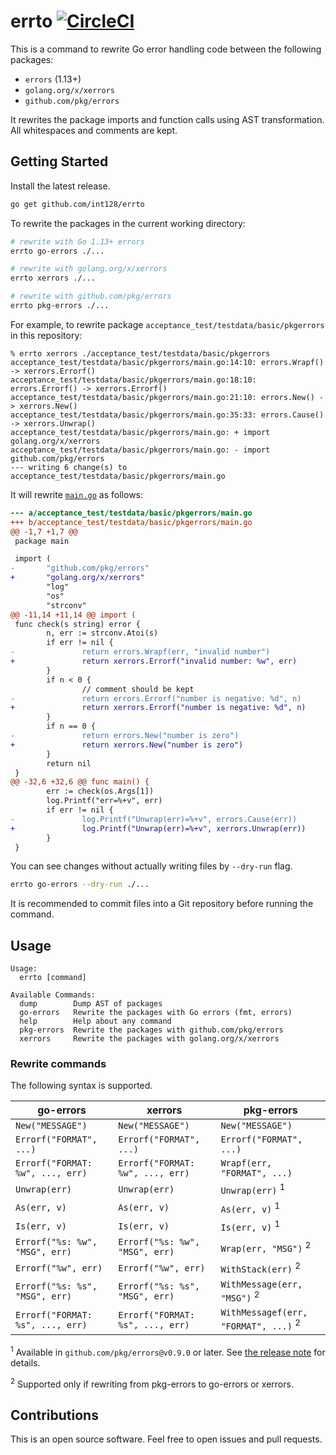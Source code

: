 # errto [![CircleCI](https://circleci.com/gh/int128/errto.svg?style=shield)](https://circleci.com/gh/int128/errto)

This is a command to rewrite Go error handling code between the following packages:

- `errors` (1.13+)
- `golang.org/x/xerrors`
- `github.com/pkg/errors`

It rewrites the package imports and function calls using AST transformation.
All whitespaces and comments are kept.


## Getting Started

Install the latest release.

```sh
go get github.com/int128/errto
```

To rewrite the packages in the current working directory:

```sh
# rewrite with Go 1.13+ errors
errto go-errors ./...

# rewrite with golang.org/x/xerrors
errto xerrors ./...

# rewrite with github.com/pkg/errors
errto pkg-errors ./...
```

For example, to rewrite package `acceptance_test/testdata/basic/pkgerrors` in this repository:

```console
% errto xerrors ./acceptance_test/testdata/basic/pkgerrors
acceptance_test/testdata/basic/pkgerrors/main.go:14:10: errors.Wrapf() -> xerrors.Errorf()
acceptance_test/testdata/basic/pkgerrors/main.go:18:10: errors.Errorf() -> xerrors.Errorf()
acceptance_test/testdata/basic/pkgerrors/main.go:21:10: errors.New() -> xerrors.New()
acceptance_test/testdata/basic/pkgerrors/main.go:35:33: errors.Cause() -> xerrors.Unwrap()
acceptance_test/testdata/basic/pkgerrors/main.go: + import golang.org/x/xerrors
acceptance_test/testdata/basic/pkgerrors/main.go: - import github.com/pkg/errors
--- writing 6 change(s) to acceptance_test/testdata/basic/pkgerrors/main.go
```

It will rewrite [`main.go`](acceptance_test/testdata/basic/pkgerrors/main.go) as follows:

```patch
--- a/acceptance_test/testdata/basic/pkgerrors/main.go
+++ b/acceptance_test/testdata/basic/pkgerrors/main.go
@@ -1,7 +1,7 @@
 package main

 import (
-       "github.com/pkg/errors"
+       "golang.org/x/xerrors"
        "log"
        "os"
        "strconv"
@@ -11,14 +11,14 @@ import (
 func check(s string) error {
        n, err := strconv.Atoi(s)
        if err != nil {
-               return errors.Wrapf(err, "invalid number")
+               return xerrors.Errorf("invalid number: %w", err)
        }
        if n < 0 {
                // comment should be kept
-               return errors.Errorf("number is negative: %d", n)
+               return xerrors.Errorf("number is negative: %d", n)
        }
        if n == 0 {
-               return errors.New("number is zero")
+               return xerrors.New("number is zero")
        }
        return nil
 }
@@ -32,6 +32,6 @@ func main() {
        err := check(os.Args[1])
        log.Printf("err=%+v", err)
        if err != nil {
-               log.Printf("Unwrap(err)=%+v", errors.Cause(err))
+               log.Printf("Unwrap(err)=%+v", xerrors.Unwrap(err))
        }
 }
```

You can see changes without actually writing files by `--dry-run` flag.

```sh
errto go-errors --dry-run ./...
```

It is recommended to commit files into a Git repository before running the command.


## Usage

```
Usage:
  errto [command]

Available Commands:
  dump        Dump AST of packages
  go-errors   Rewrite the packages with Go errors (fmt, errors)
  help        Help about any command
  pkg-errors  Rewrite the packages with github.com/pkg/errors
  xerrors     Rewrite the packages with golang.org/x/xerrors
```

### Rewrite commands

The following syntax is supported.

| go-errors | xerrors | pkg-errors |
|-----------|---------|------------|
| `New("MESSAGE")` | `New("MESSAGE")` | `New("MESSAGE")` |
| `Errorf("FORMAT", ...)` | `Errorf("FORMAT", ...)` | `Errorf("FORMAT", ...)` |
| `Errorf("FORMAT: %w", ..., err)` | `Errorf("FORMAT: %w", ..., err)` | `Wrapf(err, "FORMAT", ...)` |
| `Unwrap(err)` | `Unwrap(err)` | `Unwrap(err)` <sup>1</sup> |
| `As(err, v)` | `As(err, v)` | `As(err, v)` <sup>1</sup> |
| `Is(err, v)` | `Is(err, v)` | `Is(err, v)` <sup>1</sup> |
| `Errorf("%s: %w", "MSG", err)` | `Errorf("%s: %w", "MSG", err)` | `Wrap(err, "MSG")` <sup>2</sup> |
| `Errorf("%w", err)` | `Errorf("%w", err)` | `WithStack(err)` <sup>2</sup> |
| `Errorf("%s: %s", "MSG", err)` | `Errorf("%s: %s", "MSG", err)` | `WithMessage(err, "MSG")` <sup>2</sup> |
| `Errorf("FORMAT: %s", ..., err)` | `Errorf("FORMAT: %s", ..., err)` | `WithMessagef(err, "FORMAT", ...)` <sup>2</sup> |

<sup>1</sup> Available in `github.com/pkg/errors@v0.9.0` or later. See [the release note](https://github.com/pkg/errors/releases/tag/v0.9.0) for details.

<sup>2</sup> Supported only if rewriting from pkg-errors to go-errors or xerrors.


## Contributions

This is an open source software.
Feel free to open issues and pull requests.
